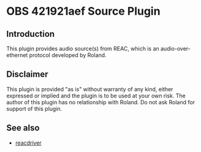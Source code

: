 # OBS 421921aef Source Plugin

## Introduction

This plugin provides audio source(s) from REAC, which is an audio-over-ethernet protocol developed by Roland.

## Disclaimer

This plugin is provided "as is" without warranty of any kind,
either expressed or implied and the plugin is to be used at your own risk.
The author of this plugin has no relationship with Roland.
Do not ask Roland for support of this plugin.

## See also

- [reacdriver](https://github.com/per-gron/reacdriver)
